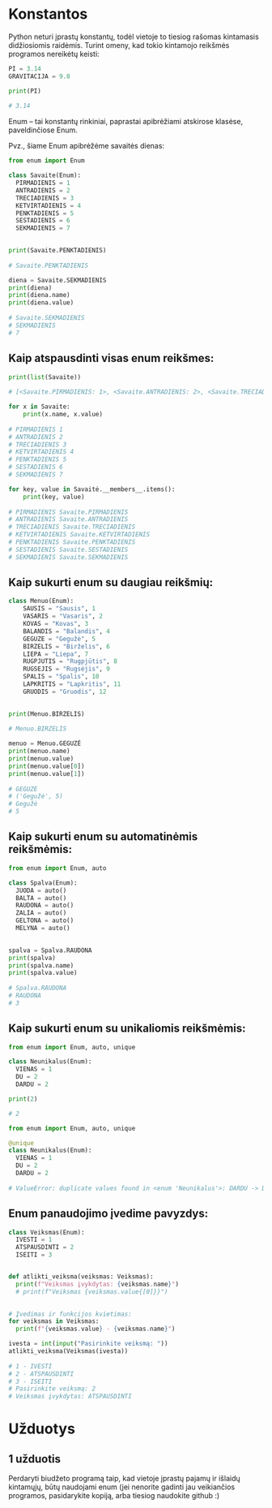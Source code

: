 # Konstantos

Python neturi įprastų konstantų, todėl vietoje to tiesiog rašomas kintamasis didžiosiomis raidėmis. Turint omeny, kad tokio kintamojo reikšmės programos nereikėtų keisti:
```python
PI = 3.14
GRAVITACIJA = 9.8

print(PI)
     
# 3.14
```
Enum – tai konstantų rinkiniai, paprastai apibrėžiami atskirose klasėse, paveldinčiose Enum.

Pvz., šiame Enum apibrėžėme savaitės dienas:
```python
from enum import Enum

class Savaite(Enum):
  PIRMADIENIS = 1
  ANTRADIENIS = 2
  TRECIADIENIS = 3
  KETVIRTADIENIS = 4
  PENKTADIENIS = 5
  SESTADIENIS = 6
  SEKMADIENIS = 7
     

print(Savaite.PENKTADIENIS)
     
# Savaite.PENKTADIENIS
```
```python
diena = Savaite.SEKMADIENIS
print(diena)
print(diena.name)
print(diena.value)
     
# Savaite.SEKMADIENIS
# SEKMADIENIS
# 7
```
## Kaip atspausdinti visas enum reikšmes:
```python
print(list(Savaite))
     
# [<Savaite.PIRMADIENIS: 1>, <Savaite.ANTRADIENIS: 2>, <Savaite.TRECIADIENIS: 3>, <Savaite.KETVIRTADIENIS: 4>, <Savaite.PENKTADIENIS: 5>, <Savaite.SESTADIENIS: 6>, <Savaite.SEKMADIENIS: 7>]
```
```python
for x in Savaite:
    print(x.name, x.value)
   
# PIRMADIENIS 1
# ANTRADIENIS 2
# TRECIADIENIS 3
# KETVIRTADIENIS 4
# PENKTADIENIS 5
# SESTADIENIS 6
# SEKMADIENIS 7
```
```python
for key, value in Savaitė.__members__.items():
    print(key, value)
     
# PIRMADIENIS Savaite.PIRMADIENIS
# ANTRADIENIS Savaite.ANTRADIENIS
# TRECIADIENIS Savaite.TRECIADIENIS
# KETVIRTADIENIS Savaite.KETVIRTADIENIS
# PENKTADIENIS Savaite.PENKTADIENIS
# SESTADIENIS Savaite.SESTADIENIS
# SEKMADIENIS Savaite.SEKMADIENIS
```
## Kaip sukurti enum su daugiau reikšmių:
```python
class Menuo(Enum):
    SAUSIS = "Sausis", 1
    VASARIS = "Vasaris", 2
    KOVAS = "Kovas", 3
    BALANDIS = "Balandis", 4
    GEGUZE = "Gegužė", 5
    BIRZELIS = "Birželis", 6
    LIEPA = "Liepa", 7
    RUGPJUTIS = "Rugpjūtis", 8
    RUGSEJIS = "Rugsėjis", 9
    SPALIS = "Spalis", 10
    LAPKRITIS = "Lapkritis", 11
    GRUODIS = "Gruodis", 12
     

print(Menuo.BIRZELIS)
     
# Menuo.BIRZELIS
```
```python
menuo = Menuo.GEGUZĖ
print(menuo.name)
print(menuo.value)
print(menuo.value[0])
print(menuo.value[1])
     
# GEGUZE
# ('Gegužė', 5)
# Gegužė
# 5
```
## Kaip sukurti enum su automatinėmis reikšmėmis:
```python
from enum import Enum, auto

class Spalva(Enum):
  JUODA = auto()
  BALTA = auto()
  RAUDONA = auto()
  ZALIA = auto()
  GELTONA = auto()
  MELYNA = auto()
     

spalva = Spalva.RAUDONA
print(spalva)
print(spalva.name)
print(spalva.value)
     
# Spalva.RAUDONA
# RAUDONA
# 3
```
## Kaip sukurti enum su unikaliomis reikšmėmis:
```python
from enum import Enum, auto, unique

class Neunikalus(Enum):
  VIENAS = 1
  DU = 2
  DARDU = 2

print(2)

# 2
```
```python
from enum import Enum, auto, unique

@unique
class Neunikalus(Enum):
  VIENAS = 1
  DU = 2
  DARDU = 2
     
# ValueError: duplicate values found in <enum 'Neunikalus'>: DARDU -> DU
```

## Enum panaudojimo įvedime pavyzdys:
```python
class Veiksmas(Enum):
  IVESTI = 1
  ATSPAUSDINTI = 2
  ISEITI = 3


def atlikti_veiksma(veiksmas: Veiksmas):
  print(f"Veiksmas įvykdytas: {veiksmas.name}")
  # print(f"Veiksmas {veiksmas.value{[0]}}")
  

# Įvedimas ir funkcijos kvietimas:
for veiksmas in Veiksmas:
  print(f"{veiksmas.value} - {veiksmas.name}")

ivesta = int(input("Pasirinkite veiksmą: "))
atlikti_veiksma(Veiksmas(ivesta))
     
# 1 - IVESTI
# 2 - ATSPAUSDINTI
# 3 - ISEITI
# Pasirinkite veiksmą: 2
# Veiksmas įvykdytas: ATSPAUSDINTI
```
# Užduotys
## 1 užduotis
Perdaryti biudžeto programą taip, kad vietoje įprastų pajamų ir išlaidų kintamųjų, būtų naudojami enum (jei nenorite gadinti jau veikiančios programos, pasidarykite kopiją, arba tiesiog naudokite github :)
